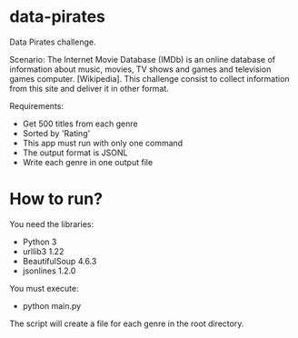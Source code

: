 # data-pirates
Data Pirates challenge.

Scenario:
The Internet Movie Database (IMDb) is an online database of information about music, movies, TV shows and games and television games computer. [Wikipedia]. This challenge consist to collect information from this site and deliver it in other format.

Requirements:
- Get 500 titles from each genre
- Sorted by 'Rating'
- This app must run with only one command
- The output format is JSONL
- Write each genre in one output file

# How to run?

You need the libraries:
- Python 3
- urllib3 1.22
- BeautifulSoup 4.6.3
- jsonlines 1.2.0

You must execute:
- python main.py

The script will create a file for each genre in the root directory.
